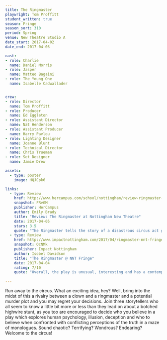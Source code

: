 ```yaml
---
title: The Ringmaster 
playwright: Tom Proffitt
student_written: true
season: Fringe
season_sort: 310
period: Spring
venue: New Theatre Studio A
date_start: 2017-04-02
date_end: 2017-04-03

cast:
- role: Charlie
  name: Daniel Morris
- role: Jasper
  name: Matteo Bagaini
- role: The Young One
  name: Isabelle Cadwallader


crew:
- role: Director
  name: Tom Proffitt
- role: Producer
  name: Ed Eggleton
- role: Assistant Director
  name: Nat Henderson
- role: Assistant Producer
  name: Harry Pavlou
- role: Lighting Designer
  name: Joanne Blunt
- role: Technical Director
  name: Chris Trueman
- role: Set Designer
  name: Jamie Drew

assets:
  - type: poster
    image: HQJCpk6

links:
  - type: Review
    href: http://www.hercampus.com/school/nottingham/review-ringmaster-nottingham-new-theatre
    snapshot: FRvGM
    publisher: HerCampus 
    author: Emily Brady
    title: "Review: The Ringmaster at Nottingham New Theatre"
    date: 2017-04-05
    stars: 3.5
    quote: "The Ringmaster tells the story of a disastrous circus act gone wrong – with deadly results. Told through a series of monologues, Tom Proffitt’s original script creates a vibrant and intriguing world, tied together with strong performances and a great production design."
  - type: Review
    href: http://www.impactnottingham.com/2017/04/ringmaster-nnt-fringe/
    snapshot: OcNMk
    publisher: Impact Nottingham
    author: Isobel Davidson
    title: "The Ringmaster @ NNT Fringe"
    date: 2017-04-04
    rating: 7/10
    quote: "Overall, the play is unusual, interesting and has a contemporary feel, and with a little work it has the elements to become something new and exciting. The Ringmaster is indeed a great addition to the New Theatre’s Fringe Season."

---
```


Run away to the circus. What an exciting idea, hey? Well, bring into the midst of this a rivalry between a clown and a ringmaster and a potential murder plot and you may regret your decisions. Join three storytellers who all seem to know a little bit more or less than they lead on about a botched highwire stunt, as you too are encouraged to decide who you believe in a play which explores human psychology, illusion, deception and who to believe when confronted with conflicting perceptions of the truth in a maze of monologues. Sound chaotic? Terrifying? Wondrous? Endearing? Welcome to the circus!
